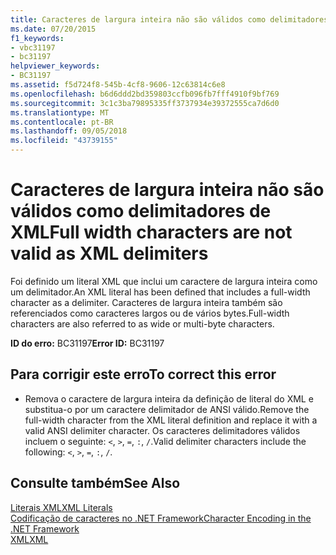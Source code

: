 ```yaml
---
title: Caracteres de largura inteira não são válidos como delimitadores de XML
ms.date: 07/20/2015
f1_keywords:
- vbc31197
- bc31197
helpviewer_keywords:
- BC31197
ms.assetid: f5d724f8-545b-4cf8-9606-12c63814c6e8
ms.openlocfilehash: b6d6ddd2bd359803ccfb096fb7fff4910f9bf769
ms.sourcegitcommit: 3c1c3ba79895335ff3737934e39372555ca7d6d0
ms.translationtype: MT
ms.contentlocale: pt-BR
ms.lasthandoff: 09/05/2018
ms.locfileid: "43739155"
---
```

# <a name="full-width-characters-are-not-valid-as-xml-delimiters"></a><span data-ttu-id="e7968-102">Caracteres de largura inteira não são válidos como delimitadores de XML</span><span class="sxs-lookup"><span data-stu-id="e7968-102">Full width characters are not valid as XML delimiters</span></span>
<span data-ttu-id="e7968-103">Foi definido um literal XML que inclui um caractere de largura inteira como um delimitador.</span><span class="sxs-lookup"><span data-stu-id="e7968-103">An XML literal has been defined that includes a full-width character as a delimiter.</span></span> <span data-ttu-id="e7968-104">Caracteres de largura inteira também são referenciados como caracteres largos ou de vários bytes.</span><span class="sxs-lookup"><span data-stu-id="e7968-104">Full-width characters are also referred to as wide or multi-byte characters.</span></span>  
  
 <span data-ttu-id="e7968-105">**ID do erro:** BC31197</span><span class="sxs-lookup"><span data-stu-id="e7968-105">**Error ID:** BC31197</span></span>  
  
## <a name="to-correct-this-error"></a><span data-ttu-id="e7968-106">Para corrigir este erro</span><span class="sxs-lookup"><span data-stu-id="e7968-106">To correct this error</span></span>  
  
-   <span data-ttu-id="e7968-107">Remova o caractere de largura inteira da definição de literal do XML e substitua-o por um caractere delimitador de ANSI válido.</span><span class="sxs-lookup"><span data-stu-id="e7968-107">Remove the full-width character from the XML literal definition and replace it with a valid ANSI delimiter character.</span></span> <span data-ttu-id="e7968-108">Os caracteres delimitadores válidos incluem o seguinte: `<`, `>`, `=`, `:`, `/`.</span><span class="sxs-lookup"><span data-stu-id="e7968-108">Valid delimiter characters include the following: `<`, `>`, `=`, `:`, `/`.</span></span>  
  
## <a name="see-also"></a><span data-ttu-id="e7968-109">Consulte também</span><span class="sxs-lookup"><span data-stu-id="e7968-109">See Also</span></span>  
 [<span data-ttu-id="e7968-110">Literais XML</span><span class="sxs-lookup"><span data-stu-id="e7968-110">XML Literals</span></span>](../../visual-basic/language-reference/xml-literals/index.md)  
 [<span data-ttu-id="e7968-111">Codificação de caracteres no .NET Framework</span><span class="sxs-lookup"><span data-stu-id="e7968-111">Character Encoding in the .NET Framework</span></span>](https://msdn.microsoft.com/library/bf6d9823-4c2d-48af-b280-919c5af66ae9)  
 [<span data-ttu-id="e7968-112">XML</span><span class="sxs-lookup"><span data-stu-id="e7968-112">XML</span></span>](../../visual-basic/programming-guide/language-features/xml/index.md)
